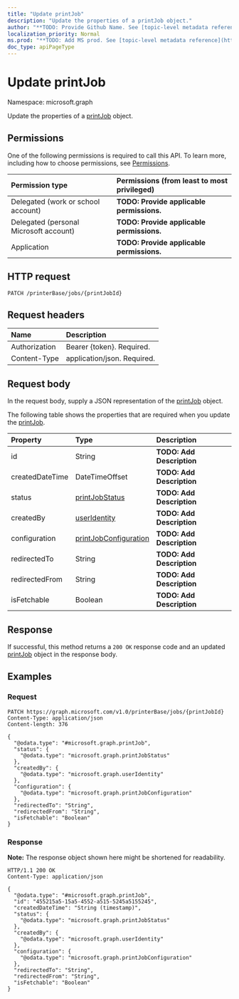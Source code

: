 ```yaml
---
title: "Update printJob"
description: "Update the properties of a printJob object."
author: "**TODO: Provide Github Name. See [topic-level metadata reference](https://msgo.azurewebsites.net/add/document/guidelines/metadata.html#topic-level-metadata)**"
localization_priority: Normal
ms.prod: "**TODO: Add MS prod. See [topic-level metadata reference](https://msgo.azurewebsites.net/add/document/guidelines/metadata.html#topic-level-metadata)**"
doc_type: apiPageType
---
```


# Update printJob
Namespace: microsoft.graph

Update the properties of a [printJob](../resources/printjob.md) object.

## Permissions
One of the following permissions is required to call this API. To learn more, including how to choose permissions, see [Permissions](/graph/permissions-reference).

|Permission type|Permissions (from least to most privileged)|
|:---|:---|
|Delegated (work or school account)|**TODO: Provide applicable permissions.**|
|Delegated (personal Microsoft account)|**TODO: Provide applicable permissions.**|
|Application|**TODO: Provide applicable permissions.**|

## HTTP request

<!-- {
  "blockType": "ignored"
}
-->
``` http
PATCH /printerBase/jobs/{printJobId}
```

## Request headers
|Name|Description|
|:---|:---|
|Authorization|Bearer {token}. Required.|
|Content-Type|application/json. Required.|

## Request body
In the request body, supply a JSON representation of the [printJob](../resources/printjob.md) object.

The following table shows the properties that are required when you update the [printJob](../resources/printjob.md).

|Property|Type|Description|
|:---|:---|:---|
|id|String|**TODO: Add Description**|
|createdDateTime|DateTimeOffset|**TODO: Add Description**|
|status|[printJobStatus](../resources/printjobstatus.md)|**TODO: Add Description**|
|createdBy|[userIdentity](../resources/useridentity.md)|**TODO: Add Description**|
|configuration|[printJobConfiguration](../resources/printjobconfiguration.md)|**TODO: Add Description**|
|redirectedTo|String|**TODO: Add Description**|
|redirectedFrom|String|**TODO: Add Description**|
|isFetchable|Boolean|**TODO: Add Description**|



## Response

If successful, this method returns a `200 OK` response code and an updated [printJob](../resources/printjob.md) object in the response body.

## Examples

### Request
<!-- {
  "blockType": "request",
  "name": "update_printjob"
}
-->
``` http
PATCH https://graph.microsoft.com/v1.0/printerBase/jobs/{printJobId}
Content-Type: application/json
Content-length: 376

{
  "@odata.type": "#microsoft.graph.printJob",
  "status": {
    "@odata.type": "microsoft.graph.printJobStatus"
  },
  "createdBy": {
    "@odata.type": "microsoft.graph.userIdentity"
  },
  "configuration": {
    "@odata.type": "microsoft.graph.printJobConfiguration"
  },
  "redirectedTo": "String",
  "redirectedFrom": "String",
  "isFetchable": "Boolean"
}
```


### Response
**Note:** The response object shown here might be shortened for readability.
<!-- {
  "blockType": "response",
  "truncated": true
}
-->
``` http
HTTP/1.1 200 OK
Content-Type: application/json

{
  "@odata.type": "#microsoft.graph.printJob",
  "id": "455215a5-15a5-4552-a515-5245a5155245",
  "createdDateTime": "String (timestamp)",
  "status": {
    "@odata.type": "microsoft.graph.printJobStatus"
  },
  "createdBy": {
    "@odata.type": "microsoft.graph.userIdentity"
  },
  "configuration": {
    "@odata.type": "microsoft.graph.printJobConfiguration"
  },
  "redirectedTo": "String",
  "redirectedFrom": "String",
  "isFetchable": "Boolean"
}
```


